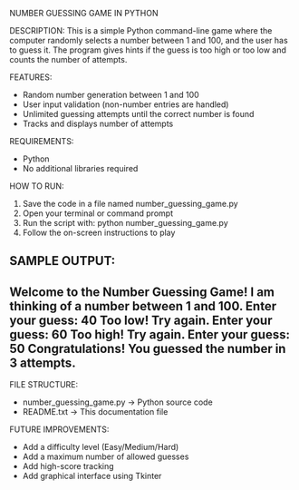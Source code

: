 NUMBER GUESSING GAME IN PYTHON

DESCRIPTION:
This is a simple Python command-line game where the computer randomly selects a number between 1 and 100, 
and the user has to guess it. The program gives hints if the guess is too high or too low and counts the number of attempts.

FEATURES:
- Random number generation between 1 and 100
- User input validation (non-number entries are handled)
- Unlimited guessing attempts until the correct number is found
- Tracks and displays number of attempts

REQUIREMENTS:
- Python 
- No additional libraries required

HOW TO RUN:
1. Save the code in a file named number_guessing_game.py
2. Open your terminal or command prompt
3. Run the script with:
   python number_guessing_game.py
4. Follow the on-screen instructions to play

SAMPLE OUTPUT:
----------------------------------
Welcome to the Number Guessing Game!
I am thinking of a number between 1 and 100.
Enter your guess: 40
Too low! Try again.
Enter your guess: 60
Too high! Try again.
Enter your guess: 50
Congratulations! You guessed the number in 3 attempts.
----------------------------------

FILE STRUCTURE:
- number_guessing_game.py  →  Python source code
- README.txt               →  This documentation file

FUTURE IMPROVEMENTS:
- Add a difficulty level (Easy/Medium/Hard)
- Add a maximum number of allowed guesses
- Add high-score tracking
- Add graphical interface using Tkinter

